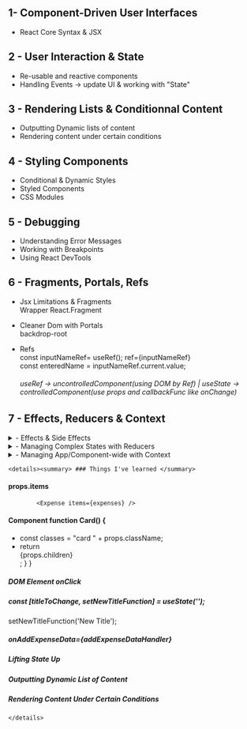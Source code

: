 ## 1- Component-Driven User Interfaces
- React Core Syntax & JSX

## 2 - User Interaction & State
- Re-usable and reactive components
- Handling Events -> update UI & working with "State"

## 3 - Rendering Lists & Conditionnal Content
- Outputting Dynamic lists of content
- Rendering content under certain conditions

## 4 - Styling Components
- Conditional & Dynamic Styles
- Styled Components
- CSS Modules

## 5 - Debugging 
- Understanding Error Messages
- Working with Breakpoints
- Using React DevTools

## 6 - Fragments, Portals, Refs
- Jsx Limitations & Fragments  
	Wrapper React.Fragment

- Cleaner Dom with Portals  
	backdrop-root

- Refs  
	const inputNameRef= useRef(); ref={inputNameRef}  
	const enteredName = inputNameRef.current.value;  
	###### useRef -> uncontrolledComponent(using DOM by Ref) | useState -> controlledComponent(use props and callbackFunc like onChange)

## 7 - Effects, Reducers & Context

<details>
	<summary>- Effects & Side Effects  </summary>  
  
```js
	useEffect(() => {  
		const identifier = setTimeout(() => {  
			console.log("Checking form validity!");  
			setFormIsValid(enteredEmail.includes("@") && enteredPassword.trim().length > 6);  
		}, 1000);  
		return () => {  
			console.log("Clean up");  
			clearTimeout(identifier);  
		};  
	}, [enteredEmail, enteredPassword]);  
```  
	
</details>  
  

<details>
	<summary>- Managing Complex States with Reducers </summary>  
  
```js
	const emailReducer = (state, action) => {  
		if (action.type === "USER_INPUT") {  
			return { value: action.val, isValid: action.val.includes("@") };  
		}  
		if (action.type === "INPUT_BLUR") {  
			return { value: state.value, isValid: state.value.includes("@") };  
		}  
		return { value: "", isValid: false };  
	};  

	const [emailState, dispatchEmail] = useReducer(emailReducer, { value: "", isValid: undefined });

	const { isValid: emailIsValid } = emailState;

useEffect(() => {
		const identifier = setTimeout(() => {
			console.log("running");
			setFormIsValid(emailIsValid && passwordIsValid);
		}, 1000);
		return () => {
			console.log("ends");
			clearTimeout(identifier);
		};
	}, [emailIsValid, passwordIsValid]);


	const emailChangeHandler = (event) => {
		dispatchEmail({ type: "USER_INPUT", val: event.target.value });
	
	};

	const validateEmailHandler = () => {
		dispatchEmail({ type: "INPUT_BLUR" });
	};
	
	return (<input type="email" id="email"  value={emailState.value} onChange={emailChangeHandler} onBlur={validateEmailHandler}  
```  
</details>  
  

<details>
	<summary>- Managing App/Component-wide with Context  </summary>  
  
```js
const AuthContext = React.createContext({
	isLoggedIn: false,
	onLogout: () => {},
	onLogin: (email, password) => {},
});

export const AuthContextProvider = (props) => {
	const [isLoggedIn, setIsLoggedIn] = useState(false);

	useEffect(() => {
		const storedUserLoggedInInformation = localStorage.getItem("isLoggedIn");
		if (storedUserLoggedInInformation === "1") setIsLoggedIn(true);
	}, []);

	const logoutHandler = () => {
		localStorage.removeItem("isLoggedIn");
		setIsLoggedIn(false);
	};
	const logintHandler = () => {
		localStorage.setItem("isLoggedIn", "1");
		setIsLoggedIn(true);
	};

	return (
		<AuthContext.Provider value={{ isLoggedIn: isLoggedIn, onLogout: logoutHandler, onLogin: logintHandler }}>
			{props.children}
		</AuthContext.Provider>
	);
};  
```  
</details>  
  



	<details><summary> ### Things I've learned </summary>  
		
#### props.items

    		<Expense items={expenses} />

#### Component function Card() {

- const classes = "card " + props.className;
- return <div className={classes}>{props.children}</div>;
  }
  }

##### DOM Element onClick

##### const [titleToChange, setNewTitleFunction] = useState('');

setNewTitleFunction('New Title');

##### onAddExpenseData={addExpenseDataHandler}

##### Lifting State Up

##### Outputting Dynamic List of Content

##### Rendering Content Under Certain Conditions
		
	</details>




